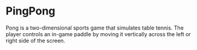 # PingPong
Pong is a two-dimensional sports game that simulates table tennis. The player controls an in-game paddle by moving it vertically across the left or right side of the screen. 
